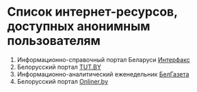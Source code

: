 # Список интернет-ресурсов, доступных анонимным пользователям
1. Информационно-справочный портал Беларуси [Интерфакс](https://www.interfax.by/)
2. Белорусский портал [TUT.BY](https://www.tut.by/)
3. Информационно-аналитический еженедельник [БелГазета](http://www.belgazeta.by/)
4. Белорусский портал [Onliner.by](https://www.onliner.by/)
